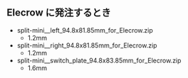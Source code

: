 ## Elecrow に発注するとき

* split-mini__left_94.8x81.85mm_for_Elecrow.zip
  * 1.2mm
* split-mini__right_94.8x81.85mm_for_Elecrow.zip
  * 1.2mm
* split-mini__switch_plate_94.8x83.85mm_for_Elecrow.zip
  * 1.6mm

